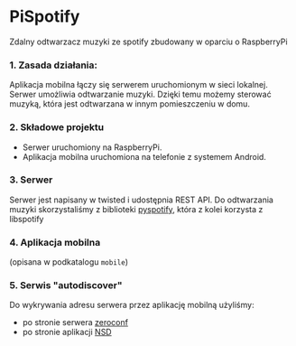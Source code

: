 PiSpotify
=========
Zdalny odtwarzacz muzyki ze spotify zbudowany w oparciu o RaspberryPi

### 1. Zasada działania:
 Aplikacja mobilna łączy się serwerem uruchomionym w sieci lokalnej.
 Serwer umożliwia odtwarzanie muzyki.
 Dzięki temu możemy sterować muzyką, która jest odtwarzana w innym pomieszczeniu w domu.

### 2. Składowe projektu
 * Serwer uruchomiony na RaspberryPi.
 * Aplikacja mobilna uruchomiona na telefonie z systemem Android.

### 3. Serwer
 Serwer jest napisany w twisted i udostępnia REST API.
 Do odtwarzania muzyki skorzystaliśmy z biblioteki [pyspotify](https://pyspotify.mopidy.com/en/latest/),
 która z kolei korzysta z libspotify

### 4. Aplikacja mobilna
 (opisana w podkatalogu `mobile`)

### 5. Serwis "autodiscover"
 Do wykrywania adresu serwera przez aplikację mobilną użyliśmy:
 * po stronie serwera [zeroconf](https://pypi.python.org/pypi/zeroconf)
 * po stronie aplikacji [NSD](https://developer.android.com/training/connect-devices-wirelessly/nsd.html)

